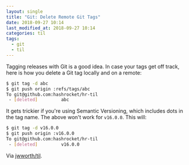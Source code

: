 ```yaml
---
layout: single
title: "Git: Delete Remote Git Tags"
date: 2018-09-27 10:14
last_modified_at: 2018-09-27 10:14
categories: til
tags:
  - git
  - til
---
```


Tagging releases with Git is a good idea.
In case your tags get off track,
here is how you delete a Git tag locally and on a remote:

```bash
$ git tag -d abc
$ git push origin :refs/tags/abc
To git@github.com:hashrocket/hr-til
 - [deleted]         abc
```

It gets trickier if you're using Semantic Versioning,
which includes dots in the tag name.
The above won't work for `v16.0.0`. This will:

```bash
$ git tag -d v16.0.0
$ git push origin :v16.0.0
To git@github.com:hashrocket/hr-til
 - [deleted]         v16.0.0
```

Via [jwworth/til](https://github.com/jwworth/til).
